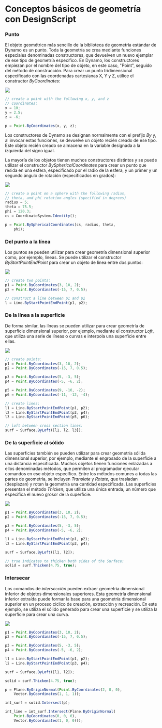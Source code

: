 # Conceptos básicos de geometría con DesignScript

### Punto

El objeto geométrico más sencillo de la biblioteca de geometría estándar de Dynamo es un punto. Toda la geometría se crea mediante funciones especiales denominadas constructores, que devuelven un nuevo ejemplar de ese tipo de geometría específico. En Dynamo, los constructores empiezan por el nombre del tipo de objeto, en este caso, "Point", seguido del método de construcción. Para crear un punto tridimensional especificado con las coordenadas cartesianas X, Y y Z, utilice el constructor _ByCoordinates_:

![](../images/8-2/1/GeometryBasics\_01.png)

```js
// create a point with the following x, y, and z
// coordinates:
x = 10;
y = 2.5;
z = -6;

p = Point.ByCoordinates(x, y, z);
```

Los constructores de Dynamo se designan normalmente con el prefijo _By_ y, al invocar estas funciones, se devuelve un objeto recién creado de ese tipo. Este objeto recién creado se almacena en la variable designada a la izquierda del signo igual.

La mayoría de los objetos tienen muchos constructores distintos y se puede utilizar el constructor _BySphericalCoordinates_ para crear un punto que resida en una esfera, especificado por el radio de la esfera, y un primer y un segundo ángulo de rotación (especificados en grados):

![](../images/8-2/1/GeometryBasics\_02.png)

```js
// create a point on a sphere with the following radius,
// theta, and phi rotation angles (specified in degrees)
radius = 5;
theta = 75.5;
phi = 120.3;
cs = CoordinateSystem.Identity();

p = Point.BySphericalCoordinates(cs, radius, theta,
    phi);
```

### Del punto a la línea

Los puntos se pueden utilizar para crear geometría dimensional superior como, por ejemplo, líneas. Se puede utilizar el constructor _ByStartPointEndPoint_ para crear un objeto de línea entre dos puntos:

![](../images/8-2/1/GeometryBasics\_03.png)

```js
// create two points:
p1 = Point.ByCoordinates(3, 10, 2);
p2 = Point.ByCoordinates(-15, 7, 0.5);

// construct a line between p1 and p2
l = Line.ByStartPointEndPoint(p1, p2);
```

### De la línea a la superficie

De forma similar, las líneas se pueden utilizar para crear geometría de superficie dimensional superior, por ejemplo, mediante el constructor _Loft_, que utiliza una serie de líneas o curvas e interpola una superficie entre ellas.

![](../images/8-2/1/GeometryBasics\_04.png)

```js
// create points:
p1 = Point.ByCoordinates(3, 10, 2);
p2 = Point.ByCoordinates(-15, 7, 0.5);

p3 = Point.ByCoordinates(5, -3, 5);
p4 = Point.ByCoordinates(-5, -6, 2);

p5 = Point.ByCoordinates(9, -10, -2);
p6 = Point.ByCoordinates(-11, -12, -4);

// create lines:
l1 = Line.ByStartPointEndPoint(p1, p2);
l2 = Line.ByStartPointEndPoint(p3, p4);
l3 = Line.ByStartPointEndPoint(p5, p6);

// loft between cross section lines:
surf = Surface.ByLoft([l1, l2, l3]);
```

### De la superficie al sólido

Las superficies también se pueden utilizar para crear geometría sólida dimensional superior, por ejemplo, mediante el engrosado de la superficie a una distancia especificada. Muchos objetos tienen funciones enlazadas a ellos denominadas métodos, que permiten al programador ejecutar comandos en ese objeto específico. Entre los métodos comunes a todas las partes de geometría, se incluyen _Translate_ y _Rotate_, que trasladan (desplazan) y rotan la geometría una cantidad especificada. Las superficies presentan el método _Thicken_, que utiliza una única entrada, un número que especifica el nuevo grosor de la superficie.

![](../images/8-2/1/GeometryBasics\_05.png)

```js
p1 = Point.ByCoordinates(3, 10, 2);
p2 = Point.ByCoordinates(-15, 7, 0.5);

p3 = Point.ByCoordinates(5, -3, 5);
p4 = Point.ByCoordinates(-5, -6, 2);

l1 = Line.ByStartPointEndPoint(p1, p2);
l2 = Line.ByStartPointEndPoint(p3, p4);

surf = Surface.ByLoft([l1, l2]);

// true indicates to thicken both sides of the Surface:
solid = surf.Thicken(4.75, true);
```

### Intersecar

Los comandos de _intersección_ pueden extraer geometría dimensional inferior de objetos dimensionales superiores. Esta geometría dimensional inferior extraída puede formar la base para una geometría dimensional superior en un proceso cíclico de creación, extracción y recreación. En este ejemplo, se utiliza el sólido generado para crear una superficie y se utiliza la superficie para crear una curva.

![](../images/8-2/1/GeometryBasics\_06.png)

```js
p1 = Point.ByCoordinates(3, 10, 2);
p2 = Point.ByCoordinates(-15, 7, 0.5);

p3 = Point.ByCoordinates(5, -3, 5);
p4 = Point.ByCoordinates(-5, -6, 2);

l1 = Line.ByStartPointEndPoint(p1, p2);
l2 = Line.ByStartPointEndPoint(p3, p4);

surf = Surface.ByLoft([l1, l2]);

solid = surf.Thicken(4.75, true);

p = Plane.ByOriginNormal(Point.ByCoordinates(2, 0, 0),
    Vector.ByCoordinates(1, 1, 1));

int_surf = solid.Intersect(p);

int_line = int_surf.Intersect(Plane.ByOriginNormal(
    Point.ByCoordinates(0, 0, 0),
    Vector.ByCoordinates(1, 0, 0)));
```
